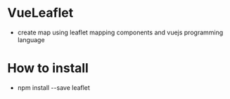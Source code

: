 # VueLeaflet
- create map using leaflet mapping components and vuejs programming language
# How to install
- npm install --save leaflet
